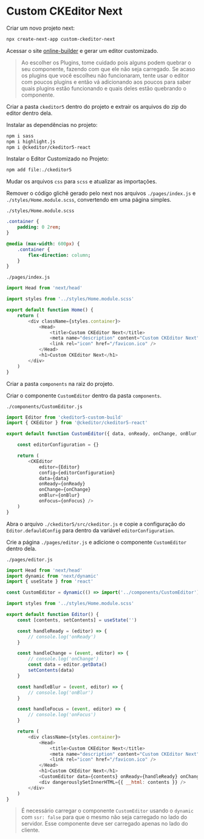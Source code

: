 # Custom CKEditor Next

Criar um novo projeto next:
```bash
npx create-next-app custom-ckeditor-next
```

Acessar o site [online-builder](https://ckeditor.com/ckeditor-5/online-builder/) e gerar um editor customizado.

> Ao escolher os Plugins, tome cuidado pois alguns podem quebrar o seu componente, fazendo com que ele não seja carregado. Se acaso os plugins que você escolheu não funcionaram, tente usar o editor com poucos plugins e então vá adicionando aos poucos para saber quais plugins estão funcionando e quais deles estão quebrando o componente.

Criar a pasta `ckeditor5` dentro do projeto e extrair os arquivos do zip do editor dentro dela.

Instalar as dependências no projeto:
```bash
npm i sass
npm i highlight.js
npm i @ckeditor/ckeditor5-react
```

Instalar o Editor Customizado no Projeto:
```bash
npm add file:./ckeditor5
```

Mudar os arquivos `css` para `scss` e atualizar as importações.

Remover o código glichê gerado pelo next nos arquivos `./pages/index.js` e `./styles/Home.module.scss`, convertendo em uma página simples.

`./styles/Home.module.scss`
```sass
.container {
    padding: 0 2rem;
}

@media (max-width: 600px) {
    .container {
        flex-direction: column;
    }
}
```

`./pages/index.js`
```js
import Head from 'next/head'

import styles from '../styles/Home.module.scss'

export default function Home() {
    return (
        <div className={styles.container}>
            <Head>
                <title>Custom CKEditor Next</title>
                <meta name="description" content="Custom CKEditor Next" />
                <link rel="icon" href="/favicon.ico" />
            </Head>
            <h1>Custom CKEditor Next</h1>
        </div>
    )
}
```

Criar a pasta `components` na raiz do projeto.

Criar o componente `CustomEditor` dentro da pasta `components`.

`./components/CustomEditor.js`
```js
import Editor from 'ckeditor5-custom-build'
import { CKEditor } from '@ckeditor/ckeditor5-react'

export default function CustomEditor({ data, onReady, onChange, onBlur, onFocus }) {

    const editorConfiguration = {}

    return (
        <CKEditor
            editor={Editor}
            config={editorConfiguration}
            data={data}
            onReady={onReady}
            onChange={onChange}
            onBlur={onBlur}
            onFocus={onFocus} />
    )
}
```

Abra o arquivo `./ckeditor5/src/ckeditor.js` e copie a configuração do `Editor.defauldConfig` para dentro da variável `editorConfiguration`.

Crie a página `./pages/editor.js` e adicione o componente `CustomEditor` dentro dela.

`./pages/editor.js`
```js
import Head from 'next/head'
import dynamic from 'next/dynamic'
import { useState } from 'react'

const CustomEditor = dynamic(() => import('../components/CustomEditor'), { ssr: false })

import styles from '../styles/Home.module.scss'

export default function Editor() {
    const [contents, setContents] = useState('')

    const handleReady = (editor) => {
        // console.log('onReady')
    }

    const handleChange = (event, editor) => {
        // console.log('onChange')
        const data = editor.getData()
        setContents(data)
    }

    const handleBlur = (event, editor) => {
        // console.log('onBlur')
    }

    const handleFocus = (event, editor) => {
        // console.log('onFocus')
    }

    return (
        <div className={styles.container}>
            <Head>
                <title>Custom CKEditor Next</title>
                <meta name="description" content="Custom CKEditor Next" />
                <link rel="icon" href="/favicon.ico" />
            </Head>
            <h1>Custom CKEditor Next</h1>
            <CustomEditor data={contents} onReady={handleReady} onChange={handleChange} onBlur={handleBlur} onFocus={handleFocus} />
            <div dangerouslySetInnerHTML={{ __html: contents }} />
        </div>
    )
}
```

> É necessário carregar o componente `CustomEditor` usando o `dynamic` com `ssr: false` para que o mesmo não seja carregado no lado do servidor. Esse componente deve ser carregado apenas no lado do cliente.